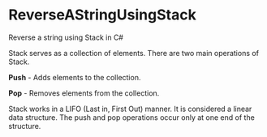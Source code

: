 # ReverseAStringUsingStack
Reverse a string using Stack in C#

Stack serves as a collection of elements. There are two main operations of Stack.

**Push** - Adds elements to the collection.

**Pop** - Removes elements from the collection.

Stack works in a LIFO (Last in, First Out) manner. It is considered a linear data structure. The push and pop operations occur only at one end of the structure.
